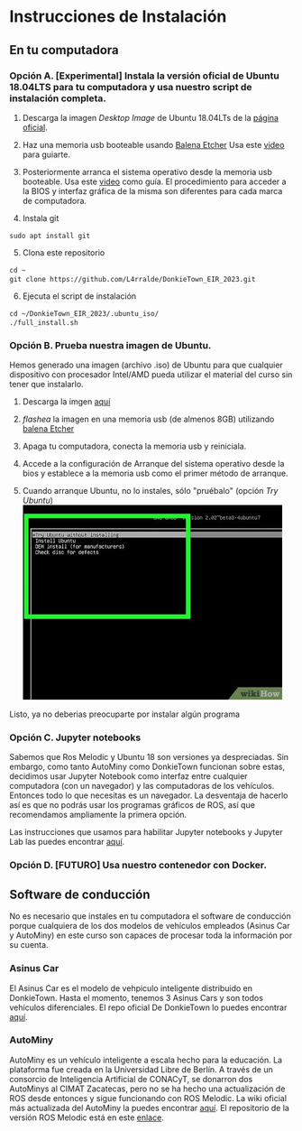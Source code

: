 # Instrucciones de Instalación
## En tu computadora
### Opción A. [Experimental] Instala la versión oficial de Ubuntu 18.04LTS para tu computadora y usa nuestro script de instalación completa.
1. Descarga la imagen *Desktop Image* de Ubuntu 18.04LTs de la [página oficial](https://releases.ubuntu.com/18.04/).

2. Haz una memoria usb booteable usando [Balena Etcher](https://www.balena.io/etcher)
Usa este [video](https://www.youtube.com/watch?v=hf4RlArgodw) para guiarte.

3. Posteriormente arranca el sistema operativo desde la memoria usb booteable. Usa este [video](https://www.youtube.com/watch?v=r-rYiUbudFw) como guía. El procedimiento para acceder a la BIOS y interfaz gráfica de la misma son diferentes para cada marca de computadora.

4. Instala git
```
sudo apt install git
```
5. Clona este repositorio
```
cd ~
git clone https://github.com/L4rralde/DonkieTown_EIR_2023.git
```
6. Ejecuta el script de instalación
```
cd ~/DonkieTown_EIR_2023/.ubuntu_iso/
./full_install.sh
```

### Opción B. Prueba nuestra imagen de Ubuntu.
Hemos generado una imagen (archivo .iso) de Ubuntu para que cualquier dispositivo con procesador Intel/AMD pueda utilizar el material del curso sin tener que instalarlo.

1. Descarga la imgen [aquí](https://drive.google.com/file/d/1aLaUVBqgWb4xQuZYf6lOJWrXmu7GLR2S/view?usp=share_link)

2. *flashea* la imagen en una memoria usb (de almenos 8GB) utilizando [balena Etcher](https://www.balena.io/etcher/)

3. Apaga tu computadora, conecta la memoria usb y reiniciala.

4. Accede a la configuración de Arranque del sistema operativo desde la bios y establece a la memoria usb como el primer método de arranque.

5. Cuando arranque Ubuntu, no lo instales, sólo "pruébalo" (opción *Try Ubuntu*)
![Prueba Ubuntu](imgs/try_ubuntu.jpg)

Listo, ya no deberias preocuparte por instalar algún programa

### Opción C. Jupyter notebooks
Sabemos que Ros Melodic y Ubuntu 18 son versiones ya despreciadas. Sin embargo, como tanto AutoMiny como DonkieTown funcionan sobre estas, decidimos usar Jupyter Notebook como interfaz entre cualquier computadora (con un navegador) y las computadoras de los vehículos. Entonces todo lo que necesitas es un navegador. La desventaja de hacerlo así es que no podrás usar los programas gráficos de ROS, así que recomendamos ampliamente la primera opción.

Las instrucciones que usamos para habilitar Jupyter notebooks y Jupyter Lab las puedes encontrar [aquí](../.jupyter/README.md).

### Opción D. [FUTURO] Usa nuestro contenedor con Docker.

## Software de conducción
No es necesario que instales en tu computadora el software de conducción porque cualquiera de los dos modelos de vehículos empleados (Asinus Car y AutoMiny) en este curso son capaces de procesar toda la información por su cuenta.

### Asinus Car
El Asinus Car es el modelo de vehpiculo inteligente distribuido en DonkieTown. Hasta el momento, tenemos 3 Asinus Cars y son todos vehículos diferenciales. El repo oficial De DonkieTown lo puedes encontrar [aquí](https://github.com/L4rralde/DonkieTown).

### AutoMiny
AutoMiny es un vehículo inteligente a escala hecho para la educación. La plataforma fue creada en la Universidad Libre de Berlín. A través de un consorcio de Inteligencia Artificial de CONACyT, se donarron dos AutoMinys al CIMAT Zacatecas, pero no se ha hecho una actualización de ROS desde entonces y sigue funcionando con ROS Melodic. La wiki oficial más actualizada del AutoMiny la puedes encontrar [aquí](https://autominy.github.io/AutoMiny/). El repositorio de la versión ROS Melodic está en este [enlace](https://github.com/AutoMiny/AutoMiny/tree/melodic).